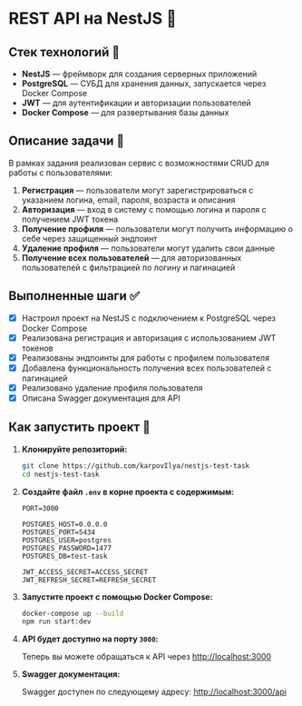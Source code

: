 # REST API на NestJS 🚀

## Стек технологий 🔧

- **NestJS** — фреймворк для создания серверных приложений
- **PostgreSQL** — СУБД для хранения данных, запускается через Docker Compose
- **JWT** — для аутентификации и авторизации пользователей
- **Docker Compose** — для развертывания базы данных

## Описание задачи 📝

В рамках задания реализован сервис с возможностями CRUD для работы с пользователями:

1. **Регистрация** — пользователи могут зарегистрироваться с указанием логина, email, пароля, возраста и описания
2. **Авторизация** — вход в систему с помощью логина и пароля с получением JWT токена
3. **Получение профиля** — пользователи могут получить информацию о себе через защищенный эндпоинт
4. **Удаление профиля** — пользователи могут удалить свои данные
5. **Получение всех пользователей** — для авторизованных пользователей с фильтрацией по логину и пагинацией

## Выполненные шаги ✅

- [X] Настроил проект на NestJS с подключением к PostgreSQL через Docker Compose
- [X] Реализована регистрация и авторизация с использованием JWT токенов
- [X] Реализованы эндпоинты для работы с профилем пользователя
- [X] Добавлена функциональность получения всех пользователей с пагинацией
- [X] Реализовано удаление профиля пользователя
- [X] Описана Swagger документация для API

## Как запустить проект 🚀

1. **Клонируйте репозиторий:**

   ```bash
   git clone https://github.com/karpovIlya/nestjs-test-task
   cd nestjs-test-task
   ```
2. **Создайте файл `.env` в корне проекта с содержимым:**

   ```
   PORT=3000

   POSTGRES_HOST=0.0.0.0
   POSTGRES_PORT=5434
   POSTGRES_USER=postgres
   POSTGRES_PASSWORD=1477
   POSTGRES_DB=test-task

   JWT_ACCESS_SECRET=ACCESS_SECRET
   JWT_REFRESH_SECRET=REFRESH_SECRET

   ```
3. **Запустите проект с помощью Docker Compose:**

   ```bash
   docker-compose up --build
   npm run start:dev
   ```
4. **API будет доступно на порту `3000`:**

   Теперь вы можете обращаться к API через [http://localhost:3000]()
5. **Swagger документация:**

   Swagger доступен по следующему адресу: [http://localhost:3000/api]()
